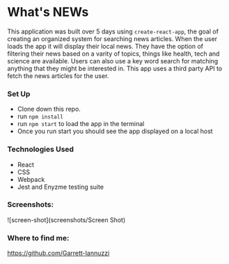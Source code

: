 # What's NEWs

This application was built over 5 days using `create-react-app`, the goal of creating an organized system for searching news articles. When the user loads the app it will display their local news. They have the option of filtering their news based on a varity of topics, things like health, tech and science are available. Users can also use a key word search for matching anything that they might be interested in. This app uses a third party API to fetch the news articles for the user. 

### Set Up

- Clone down this repo.
- run `npm install`
- run `npm start` to load the app in the terminal
- Once you run start you should see the app displayed on a local host 


### Technologies Used
- React
- CSS
- Webpack
- Jest and Enyzme testing suite

### Screenshots:

![screen-shot](screenshots/Screen Shot)



### Where to find me:
https://github.com/Garrett-Iannuzzi
